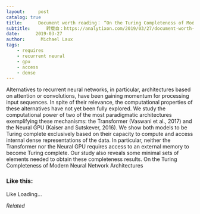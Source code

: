 ```yaml
---
layout:     post
catalog: true
title:      Document worth reading： “On the Turing Completeness of Modern Neural Network Architectures”
subtitle:      转载自：https://analytixon.com/2019/03/27/document-worth-reading-on-the-turing-completeness-of-modern-neural-network-architectures/
date:      2019-03-27
author:      Michael Laux
tags:
    - requires
    - recurrent neural
    - gpu
    - access
    - dense
---
```


Alternatives to recurrent neural networks, in particular, architectures based on attention or convolutions, have been gaining momentum for processing input sequences. In spite of their relevance, the computational properties of these alternatives have not yet been fully explored. We study the computational power of two of the most paradigmatic architectures exemplifying these mechanisms: the Transformer (Vaswani et al., 2017) and the Neural GPU (Kaiser and Sutskever, 2016). We show both models to be Turing complete exclusively based on their capacity to compute and access internal dense representations of the data. In particular, neither the Transformer nor the Neural GPU requires access to an external memory to become Turing complete. Our study also reveals some minimal sets of elements needed to obtain these completeness results. On the Turing Completeness of Modern Neural Network Architectures





### Like this:

Like Loading...


*Related*

